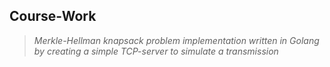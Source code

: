 ## Course-Work
>_Merkle-Hellman knapsack problem implementation written in Golang by creating a simple TCP-server to simulate a transmission_

